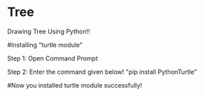 # Tree
Drawing Tree Using Python!!

#Installing "turtle module"

Step 1: Open Command Prompt

Step 2: Enter the command given below!
        "pip install PythonTurtle"

#Now you installed turtle module successfully!
